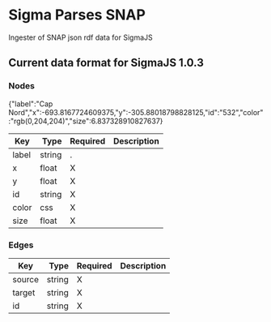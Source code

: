 Sigma Parses SNAP
===

Ingester of SNAP json rdf data for SigmaJS

## Current data format for SigmaJS 1.0.3

### Nodes

{"label":"Cap Nord","x":-693.8167724609375,"y":-305.88018798828125,"id":"532","color":"rgb(0,204,204)","size":6.837328910827637}

| Key     | Type     | Required | Description
|---------|----------|----------|---------------
| label   | string   |     .    |
| x       | float    |     X    |
| y       | float    |     X    |
| id      | string   |     X    |
| color   | css      |     X    |
| size    | float    |     X    |

### Edges

| Key     | Type     | Required | Description    
|---------|----------|----------|-------------------------
| source  | string   |     X    |
| target  | string   |     X    |
| id      | string   |     X    |